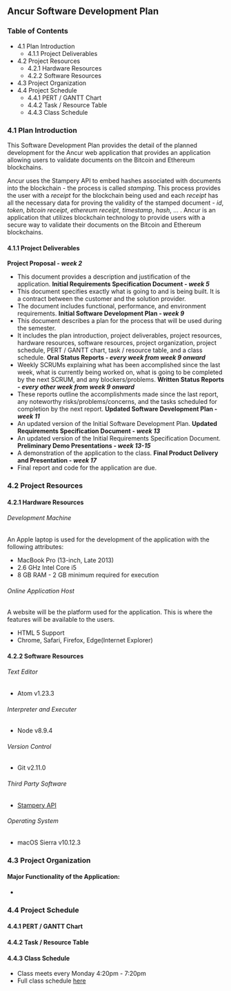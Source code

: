 ## Ancur Software Development Plan  

### Table of Contents
* 4.1 Plan Introduction
    * 4.1.1 Project Deliverables
* 4.2 Project Resources
    * 4.2.1 Hardware Resources
    * 4.2.2 Software Resources
* 4.3 Project Organization
* 4.4 Project Schedule
    * 4.4.1 PERT / GANTT Chart
    * 4.4.2 Task / Resource Table
    * 4.4.3 Class Schedule

### 4.1 Plan Introduction  
This Software Development Plan provides the detail of the planned development for the Ancur web application that provides an application allowing users to validate documents on the Bitcoin and Ethereum blockchains.  

Ancur uses the Stampery API to embed hashes associated with documents into the blockchain - the process is called *stamping*. This process provides the user with a *receipt* for the blockchain being used and each *receipt* has all the necessary data for proving the validity of the stamped document - *id*, *token*, *bitcoin receipt*, *ethereum receipt*, *timestamp*, *hash*, ... . Ancur is an application that utilizes blockchain technology to provide users with a secure way to validate their documents on the Bitcoin and Ethereum blockchains.

#### 4.1.1 Project Deliverables  
**Project Proposal - *week 2***
* This document provides a description and justification of the application.
**Initial Requirements Specification Document - *week 5***
* This document specifies exactly what is going to and is being built. It is a contract between the customer and the solution provider.
* The document includes functional, performance, and environment requirements.
**Initial Software Development Plan - *week 9***
* This document describes a plan for the process that will be used during the semester.
* It includes the plan introduction, project deliverables, project resources, hardware resources, software resources, project organization, project schedule, PERT / GANTT chart, task / resource table, and a class schedule.
**Oral Status Reports - *every week from week 9 onward***
* Weekly SCRUMs explaining what has been accomplished since the last week, what is currently being worked on, what is going to be completed by the next SCRUM, and any blockers/problems.
**Written Status Reports - *every other week from week 9 onward***
* These reports outline the accomplishments made since the last report, any noteworthy risks/problems/concerns, and the tasks scheduled for completion by the next report.
**Updated Software Development Plan - *week 11***
* An updated version of the Initial Software Development Plan.
**Updated Requirements Specification Document - *week 13***
* An updated version of the Initial Requirements Specification Document.
**Preliminary Demo Presentations - *week 13-15***
* A demonstration of the application to the class.
**Final Product Delivery and Presentation - *week 17***
* Final report and code for the application are due.  

### 4.2 Project Resources  
#### 4.2.1 Hardware Resources
###### Development Machine  
An Apple laptop is used for the development of the application with the following attributes:
* MacBook Pro (13-inch, Late 2013)
* 2.6 GHz Intel Core i5
* 8 GB RAM - 2 GB minimum required for execution

###### Online Application Host  
A website will be the platform used for the application. This is where the features will be available to the users.
* HTML 5 Support
* Chrome, Safari, Firefox, Edge(Internet Explorer)  

#### 4.2.2 Software Resources
###### Text Editor
* Atom v1.23.3  

###### Interpreter and Executer
* Node v8.9.4  

###### Version Control
* Git v2.11.0  

###### Third Party Software
* [Stampery API](https://stampery.com/)

###### Operating System
* macOS Sierra v10.12.3  

### 4.3 Project Organization
#### Major Functionality of the Application:
*
### 4.4 Project Schedule
#### 4.4.1 PERT / GANTT Chart
#### 4.4.2 Task / Resource Table
#### 4.4.3 Class Schedule  
* Class meets every Monday 4:20pm - 7:20pm
* Full class schedule [here](http://bjohnson.lmu.build/cmsi402web/classnotes.html)
